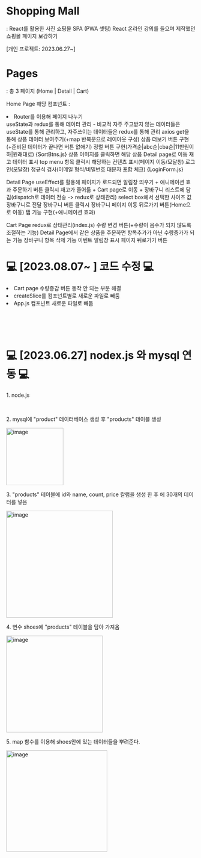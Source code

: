 <h1> Shopping Mall</h1>
: React를 활용한 사진 쇼핑몰 SPA (PWA 셋팅)
React 온라인 강의를 들으며 제작했던 쇼핑몰 페이지 보강하기

[개인 프로젝트: 2023.06.27~]


<h1>Pages</h1>
: 총 3 페이지 (Home | Detail | Cart)


 Home Page
해당 컴포넌트 : 
<li>Router를 이용해 페이지 나누기</li>
useState과 redux를 통해 데이터 관리
- 비교적 자주 주고받지 않는 데이터들은 useState를 통해 관리하고, 자주쓰이는 데이터들은 redux를 통해 관리
axios get을 통해 상품 데이터 보여주기(+map 반복문으로 레이아웃 구성)
상품 더보기 버튼 구현(+준비된 데이터가 끝나면 버튼 없애기)
정렬 버튼 구현(가격순|abc순|cba순|11만원이하|원래대로) {SortBtns.js}
상품 이미지를 클릭하면 해당 상품 Detail page로 이동
재고 데이터 표시
top menu 항목 클릭시 해당하는 컨텐츠 표시(페이지 이동/모달창)
로그인(모달창) 정규식 검사(이메일 형식/비밀번호 대문자 포함 체크) {LoginForm.js}


Detail Page
useEffect를 활용해 페이지가 로드되면 알림창 띄우기 + 애니메이션 효과
주문하기 버튼 클릭시 재고가 줄어듦 + Cart page로 이동 + 장바구니 리스트에 담김(dispatch로 데이터 전송 -> redux로 상태관리)
select box에서 선택한 사이즈 값 장바구니로 전달
장바구니 버튼 클릭시 장바구니 페이지 이동
뒤로가기 버튼(Home으로 이동)
탭 기능 구현(+애니메이션 효과)


Cart Page
redux로 상태관리(index.js)
수량 변경 버튼(+수량이 음수가 되지 않도록 조절하는 기능)
Detail Page에서 같은 상품을 주문하면 항목추가가 아닌 수량증가가 되는 기능
장바구니 항목 삭제 기능
이벤트 알림창 표시
페이지 뒤로가기 버튼






<h1> 💻 [2023.08.07~ ] 코드 수정 💻 </h1>
<li>
  Cart page 수량증감 버튼 동작 안 되는 부분 해결
</li>
<li>
  createSlice를 컴포넌트별로 새로운 파일로 빼둠
</li>
<li>
  App.js 컴포넌트 새로운 파일로 빼둠
</li>


<br>
<br>
<br>
<br>


<h1> 💻 [2023.06.27] nodex.js 와 mysql 연동 💻 </h1>

<p> 1. node.js </p>
<br>
<p> 2. mysql에 "product" 데이터베이스 생성 후 "products" 테이블 생성 </p>
<img width="152" alt="image" src="https://github.com/byeon-seong-won/react.js_shopmall_project/assets/136781516/436b9e94-f81f-4f6d-9055-30747344df29">
<br>
<p> 3. "products" 테이블에 id와 name, count, price 칼럼을 생성 한 후 에 30개의 데이터를 넣음</p>
<img width="284" alt="image" src="https://github.com/byeon-seong-won/react.js_shopmall_project/assets/136781516/1cc8ff79-f5a3-4400-a30f-f1b7644f4c49">
<br>
<p> 4. 변수 shoes에 "products" 테이블을 담아 가져옴</p>
<img width="257" alt="image" src="https://github.com/byeon-seong-won/react.js_shopmall_project/assets/136781516/079c2186-7a1d-42da-b0ae-36e6b7ed3c51">
<br>
<p> 5. map 함수를 이용해 shoes안에 있는 데이터들을 뿌려준다. </p>
<img width="269" alt="image" src="https://github.com/byeon-seong-won/react.js_shopmall_project/assets/136781516/46ed1875-f10d-42e0-baf1-31d9361824f7">






